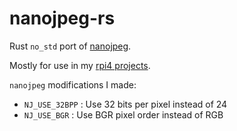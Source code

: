 # nanojpeg-rs

Rust `no_std` port of [nanojpeg](https://keyj.emphy.de/nanojpeg/).

Mostly for use in my [rpi4 projects](https://github.com/jonlamb-gh/rpi4-rust-workspace).

`nanojpeg` modifications I made:

* `NJ_USE_32BPP` : Use 32 bits per pixel instead of 24
* `NJ_USE_BGR` : Use BGR pixel order instead of RGB
